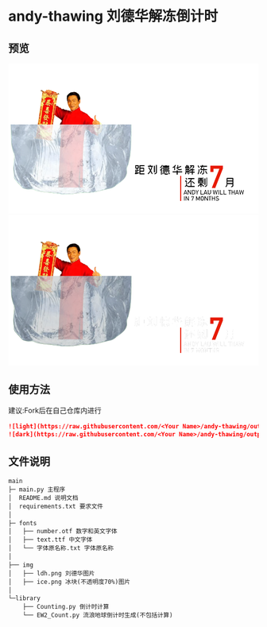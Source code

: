 # andy-thawing 刘德华解冻倒计时
## 预览
![light](https://raw.githubusercontent.com/Enigma-Soul/andy-thawing/output/light.png)
![dark](https://raw.githubusercontent.com/Enigma-Soul/andy-thawing/output/dark.png)

## 使用方法
建议:Fork后在自己仓库内进行

```markdown
![light](https://raw.githubusercontent.com/<Your Name>/andy-thawing/output/light.png)
![dark](https://raw.githubusercontent.com/<Your Name>/andy-thawing/output/dark.png)
```

## 文件说明
``` markdown
main
├─ main.py 主程序
│  README.md 说明文档
│  requirements.txt 要求文件
│
├─ fonts
│   ├── number.otf 数字和英文字体
│   ├── text.ttf 中文字体
│   └── 字体原名称.txt 字体原名称
│
├── img
│   ├── ldh.png 刘德华图片
│   ├── ice.png 冰块(不透明度70%)图片
│
└─library
    ├── Counting.py 倒计时计算
    └── EW2_Count.py 流浪地球倒计时生成(不包括计算)
```


